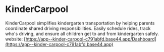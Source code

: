 # KinderCarpool
KinderCarpool simplifies kindergarten transportation by helping parents coordinate shared driving responsibilities. Easily schedule rides, track who's driving, and ensure all children get to and from kindergarten safely.
website: [https://app--kinder-carpool-c791abfd.base44.app/Dashboard](https://app--kinder-carpool-c791abfd.base44.app)

